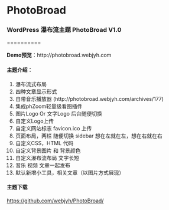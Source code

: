 PhotoBroad
==========

<h3>WordPress 瀑布流主题 PhotoBroad V1.0</h3>
==========

<p><strong>Demo预览</strong>：http://photobroad.webjyh.com</p>

<h4>主题介绍：</h4>
<ol>
	<li>瀑布流式布局</li>
	<li>四种文章显示形式</li>
	<li>自带音乐播放器 (http://photobroad.webjyh.com/archives/177)</li>
	<li>集成phZoom轻量级看图插件</li>
	<li>图片Logo Or 文字Logo 后台随便切换</li>
	<li>自定义Logo上传</li>
	<li>自定义网站标志 favicon.ico 上传</li>
	<li>页面布局，两栏 随便切换 sidebar 想在左就在左，想在右就在右</li>
	<li>自定义CSS，HTML 代码</li>
	<li>自定义背景图片 和 背景颜色</li>
	<li>自定义瀑布流布局 文字长短</li>
	<li>音乐 视频 文章一起发布</li>
	<li>默认新增小工具，相关文章（以图片方式展现）</li>
</ol>

<h4>主题下载</h4>
	
https://github.com/webjyh/PhotoBroad/
